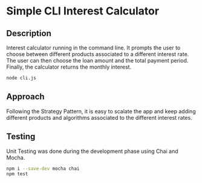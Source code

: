 # Simple CLI Interest Calculator

## Description
Interest calculator running in the command line. It prompts the user to choose between different products associated to a different interest rate. The user can then choose the loan amount and the total payment period. Finally, the calculator returns the monthly interest.
```bash
node cli.js
```

## Approach
Following the Strategy Pattern, it is easy to scalate the app and keep adding different products and algorithms associated to the different interest rates.

## Testing
Unit Testing was done during the development phase using Chai and Mocha.
```bash
npm i --save-dev mocha chai
npm test
```